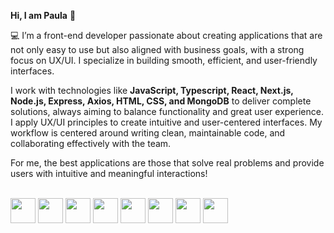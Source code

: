 **Hi, I am Paula** 	👋

💻 I’m a front-end developer passionate about creating applications that are not only easy to use but also aligned with business goals, with a strong focus on UX/UI. I specialize in building smooth, efficient, and user-friendly interfaces.

I work with technologies like **JavaScript, Typescript, React, Next.js, Node.js, Express, Axios, HTML, CSS, and MongoDB** to deliver complete solutions, always aiming to balance functionality and great user experience. I apply UX/UI principles to create intuitive and user-centered interfaces. My workflow is centered around writing clean, maintainable code, and collaborating effectively with the team.

For me, the best applications are those that solve real problems and provide users with intuitive and meaningful interactions!

<br/>

<div align="left">
  <!-- JavaScript -->
  <img src="https://cdn.jsdelivr.net/gh/devicons/devicon/icons/javascript/javascript-original.svg" width="40"/>

  <!-- React -->
  <img src="https://cdn.jsdelivr.net/gh/devicons/devicon/icons/react/react-original.svg" width="40"/>

  <!-- Node.js -->
  <img src="https://cdn.jsdelivr.net/gh/devicons/devicon/icons/nodejs/nodejs-original.svg" width="40"/>

  <!-- HTML -->
  <img src="https://cdn.jsdelivr.net/gh/devicons/devicon/icons/html5/html5-original.svg" width="40"/>

  <!-- CSS -->
  <img src="https://cdn.jsdelivr.net/gh/devicons/devicon/icons/css3/css3-original.svg" width="40"/>

  <!-- Vite -->
  <img src="https://cdn.jsdelivr.net/gh/devicons/devicon/icons/vite/vite-original.svg" width="40"/>

  <!-- MongoDB -->
  <img src="https://cdn.jsdelivr.net/gh/devicons/devicon/icons/mongodb/mongodb-original.svg" width="40"/>

  <!-- Figma -->
  <img src="https://cdn.jsdelivr.net/gh/devicons/devicon/icons/figma/figma-original.svg" width="40"/>
</div>

